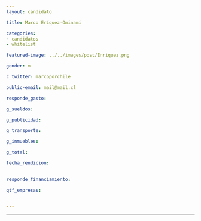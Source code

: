 ```yaml
---
layout: candidato

title: Marco Eríquez-Ominami

categories: 
- candidatos
- whitelist

featured-image: ../../images/post/Enriquez.png

gender: m

c_twitter: marcoporchile

public-email: mail@mail.cl

responde_gasto:

g_sueldos:

g_publicidad:

g_transporte:

g_inmuebles:

g_total:

fecha_rendicion:

 
responde_financiamiento: 

qtf_empresas:


---
```








---


